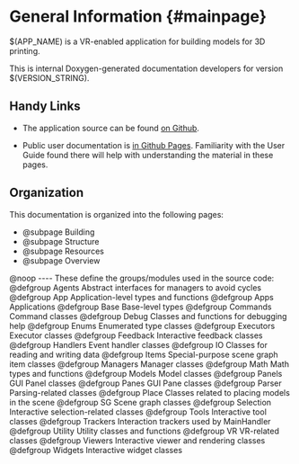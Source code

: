 # General Information {#mainpage}

$(APP_NAME) is a VR-enabled application for building models for 3D printing.

This is internal Doxygen-generated documentation developers for version
$(VERSION_STRING). 

## Handy Links

 - The application source can be found [on
   Github](https://github.com/pss959/EasyMaker3D).

 - Public user documentation is [in Github
   Pages](https://pss959.github.io/EasyMaker3D/latest). Familiarity with the
   User Guide found there will help with understanding the material in these
   pages.

## Organization

This documentation is organized into the following pages:

 - @subpage Building
 - @subpage Structure
 - @subpage Resources
 - @subpage Overview

@noop ---- These define the groups/modules used in the source code:
@defgroup Agents    Abstract interfaces for managers to avoid cycles
@defgroup App       Application-level types and functions
@defgroup Apps      Applications
@defgroup Base      Base-level types
@defgroup Commands  Command classes
@defgroup Debug     Classes and functions for debugging help
@defgroup Enums     Enumerated type classes
@defgroup Executors Executor classes
@defgroup Feedback  Interactive feedback classes
@defgroup Handlers  Event handler classes
@defgroup IO        Classes for reading and writing data
@defgroup Items     Special-purpose scene graph item classes
@defgroup Managers  Manager classes
@defgroup Math      Math types and functions
@defgroup Models    Model classes
@defgroup Panels    GUI Panel classes
@defgroup Panes     GUI Pane classes
@defgroup Parser    Parsing-related classes
@defgroup Place     Classes related to placing models in the scene
@defgroup SG        Scene graph classes
@defgroup Selection Interactive selection-related classes
@defgroup Tools     Interactive tool classes
@defgroup Trackers  Interaction trackers used by MainHandler
@defgroup Utility   Utility classes and functions
@defgroup VR        VR-related classes
@defgroup Viewers   Interactive viewer and rendering classes
@defgroup Widgets   Interactive widget classes
